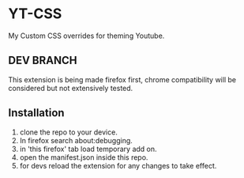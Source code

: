 # YT-CSS
My Custom CSS overrides for theming Youtube.

## DEV BRANCH
This extension is being made firefox first, chrome compatibility will be considered but not extensively tested.

## Installation
1. clone the repo to your device.
2. In firefox search about:debugging.
3. in 'this firefox' tab load temporary add on.
4. open the manifest.json inside this repo.
5. for devs reload the extension for any changes to take effect.